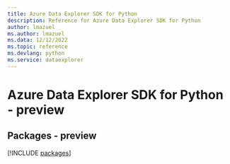```yaml
---
title: Azure Data Explorer SDK for Python
description: Reference for Azure Data Explorer SDK for Python
author: lmazuel
ms.author: lmazuel
ms.data: 12/12/2022
ms.topic: reference
ms.devlang: python
ms.service: dataexplorer
---
```

# Azure Data Explorer SDK for Python - preview
## Packages - preview
[!INCLUDE [packages](data-explorer-index.md)]